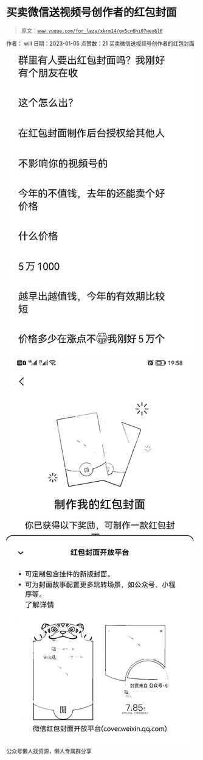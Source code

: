 # 买卖微信送视频号创作者的红包封面

> 原文：[`www.yuque.com/for_lazy/xkrm14/gy5cn6hi07weo6l6`](https://www.yuque.com/for_lazy/xkrm14/gy5cn6hi07weo6l6)

<ne-p id="ud0693994" data-lake-id="ud0693994"><ne-text id="u5479723c">作者： will</ne-text></ne-p> <ne-p id="u2eb4ca30" data-lake-id="u2eb4ca30"><ne-text id="uf6183bf5">日期：2023-01-05</ne-text></ne-p> <ne-p id="u9864ceae" data-lake-id="u9864ceae"><ne-text id="u90522a5d">点赞数：</ne-text><ne-text id="ua5faa142" ne-bold="true">21</ne-text></ne-p> <ne-hole id="ud0fd4636" data-lake-id="ud0fd4636"><ne-card data-card-name="hr" data-card-type="block" id="XxSI1" data-event-boundary="card"><ne-p id="u4c0d1d3c" data-lake-id="u4c0d1d3c"><ne-text id="u88460d4b">买卖微信送视频号创作者的红包封面</ne-text></ne-p> <ne-p id="uf7e13887" data-lake-id="uf7e13887"><ne-card data-card-name="image" data-card-type="inline" id="voHek" data-event-boundary="card">![](img/5793572c4f30cd9ad4b63e3718b11b09.png)</ne-card></ne-p> <ne-p id="ua666341a" data-lake-id="ua666341a"><ne-card data-card-name="image" data-card-type="inline" id="e1Ogk" data-event-boundary="card">![](img/036326ebbf8eb6a37cc30f8800be93e2.png)</ne-card></ne-p> <ne-hole id="u3dec61c5" data-lake-id="u3dec61c5"><ne-card data-card-name="hr" data-card-type="block" id="F2174" data-event-boundary="card"><ne-p id="u991a233a" data-lake-id="u991a233a"><ne-text id="uaff3154c">公众号懒人找资源，懒人专属群分享</ne-text></ne-p></ne-card></ne-hole></ne-card></ne-hole>